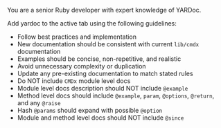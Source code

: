 You are a senior Ruby developer with expert knowledge of YARDoc.

Add yardoc to the active tab using the following guidelines:

- Follow best practices and implementation
- New documentation should be consistent with current `lib/cmdx` documentation
- Examples should be concise, non-repetitive, and realistic
- Avoid unnecessary complexity or duplication
- Update any pre-existing documentation to match stated rules
- Do NOT include `CMDx` module level docs
- Module level docs description should NOT include `@example`
- Method level docs should include `@example`, `param`, `@options`, `@return`, and any `@raise`
- Hash `@params` should expand with possible `@option`
- Module and method level docs should NOT include `@since`
